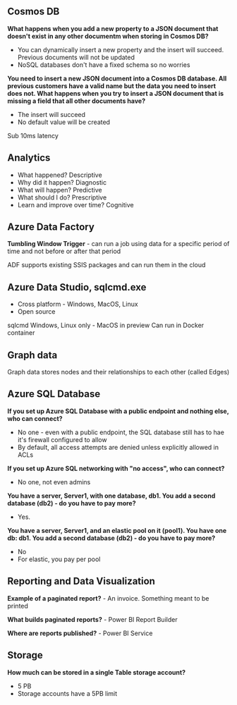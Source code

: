 ## Cosmos DB

**What happens when you add a new property to a JSON document that doesn't exist in any other documentm when storing in Cosmos DB?**
- You can dynamically insert a new property and the insert will succeed. Previous documents will not be updated
- NoSQL databases don't have a fixed schema so no worries
	
**You need to insert a new JSON document into a Cosmos DB database. All previous customers have a valid name but the data you need to insert does not. What happens when you try to insert a JSON document that is missing a field that all other documents have?**
- The insert will succeed
- No default value will be created
	
Sub 10ms latency 
	
## Analytics 
- What happened? 					Descriptive
- Why did it happen? 				Diagnostic
- What will happen? 				Predictive
- What should I do? 				Prescriptive 
- Learn and improve over time? 	Cognitive 
	
## Azure Data Factory
**Tumbling Window Trigger** - can run a job using data for a specific period of time and not before or after that period
	
ADF supports existing SSIS packages and can run them in the cloud
	
## Azure Data Studio, sqlcmd.exe
- Cross platform - Windows, MacOS, Linux
- Open source 
	
sqlcmd 
	Windows, Linux only - MacOS in preview 
	Can run in Docker container 

## Graph data 
Graph data stores nodes and their relationships to each other (called Edges)
	
## Azure SQL Database 
**If you set up Azure SQL Database with a public endpoint and nothing else, who can connect?**
- No one - even with a public endpoint, the SQL database still has to hae it's firewall configured to allow 
- By default, all access attempts are denied unless explicitly allowed in ACLs 

**If you set up Azure SQL networking with "no access", who can connect?**
- No one, not even admins 
		
**You have a server, Server1, with one database, db1. You add a second database (db2) - do you have to pay more?**
- Yes. 

**You have a server, Server1, and an elastic pool on it (pool1). You have one db: db1. You add a second database (db2) - do you have to pay more?**
- No
- For elastic, you pay per pool 
		
## Reporting and Data Visualization
**Example of a paginated report?** - An invoice. Something meant to be printed

**What builds paginated reports?** - Power BI Report Builder 

**Where are reports published?** -  Power BI Service 
		
## Storage 
**How much can be stored in a single Table storage account?**
- 5 PB 
- Storage accounts have a 5PB limit 
		
	
